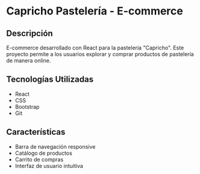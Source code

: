 # Capricho Pastelería - E-commerce

## Descripción
E-commerce desarrollado con React para la pastelería "Capricho". Este proyecto permite a los usuarios explorar y comprar productos de pastelería de manera online.

## Tecnologías Utilizadas
- React
- CSS
- Bootstrap
- Git

## Características
- Barra de navegación responsive
- Catálogo de productos
- Carrito de compras
- Interfaz de usuario intuitiva
